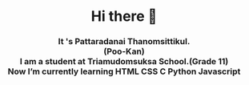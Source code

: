 <h1 align="center">
Hi there 👋 </h1>
<h3 align="center">It 's Pattaradanai Thanomsittikul.<br>
(Poo-Kan)<br>
I am a student at Triamudomsuksa School.(Grade 11)<br>
Now I’m currently learning HTML CSS C Python Javascript
</h3> 
